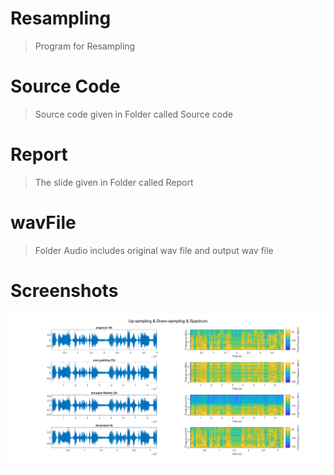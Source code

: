 # Resampling
> Program for Resampling

# Source Code
> Source code given in Folder called Source code

# Report
> The slide given in Folder called Report

# wavFile
> Folder Audio includes original wav file and output wav file

# Screenshots

![](./Pictures/Result.png 'Input & Output & Spectrum')
